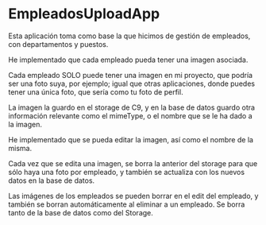 # EmpleadosUploadApp
 
Esta aplicación toma como base la que hicimos de gestión de empleados, con departamentos y puestos.

He implementado que cada empleado pueda tener una imagen asociada.

Cada empleado SOLO puede tener una imagen en mi proyecto, que podría ser una foto suya, por ejemplo;
igual que otras aplicaciones, donde puedes tener una única foto, que sería como tu foto de perfil.

La imagen la guardo en el storage de C9, y en la base de datos guardo otra información relevante como
el mimeType, o el nombre que se le ha dado a la imagen.

He implementado que se pueda editar la imagen, así como el nombre de la misma.

Cada vez que se edita una imagen, se borra la anterior del storage para que sólo haya una foto por
empleado, y también se actualiza con los nuevos datos en la base de datos.

Las imágenes de los empleados se pueden borrar en el edit del empleado, y también se borran automáticamente
al eliminar a un empleado. Se borra tanto de la base de datos como del Storage.
